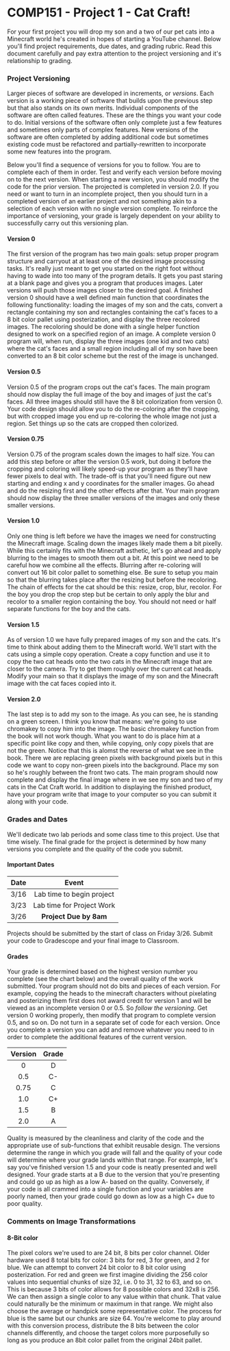 # COMP151 - Project 1 - Cat Craft!


For your first project you will drop my son and a two of our pet cats into a Minecraft world he's created in hopes of starting a YouTube channel. Below you'll find project requirements, due dates, and grading rubric. Read this document carefully and pay extra attention to the project versioning and it's relationship to grading.

### Project Versioning

Larger pieces of software are developed in increments, or *versions*.  Each version is a working piece of software that builds upon the previous step but that also stands on its own merits.  Individual components of the software are often called features. These are the things you want your code to do. Initial versions of the software often only complete just a few features and sometimes only parts of complex features. New versions of the software are often completed by adding additional code but sometimes existing code must be refactored and partially-rewritten to incorporate some new features into the program.

Below you'll find a sequence of versions for you to follow. You are to complete each of them in order. Test and verify each version before moving on to the next version. When starting a new version, you should modify the code for the prior version. The projected is completed in version 2.0. If you need or want to turn in an incomplete project, then you should turn in a completed version of an earlier project and not something akin to a selection of each version with no single version complete. To reinforce the importance of versioning, your grade is largely dependent on your ability to successfully carry out this versioning plan.

#### Version 0

The first version of the program has two main goals: setup proper program structure and carryout at at least one of the desired image processing tasks. It's really just meant to get you started on the right foot without having to wade into too many of the program details. It gets you past staring at a blank page and gives you a program that produces images. Later versions will push those images closer to the desired goal. A finished version 0 should have a well defined main function that coordinates the following functionality: loading the images of my son and the cats, convert a rectangle containing my son and rectangles containing the cat's faces to a 8 bit color pallet using posterization, and display the three recolored images. The recoloring should be done with a single helper function designed to work on a specified region of an image. A complete version 0 program will, when run, display the three images (one kid and two cats) where the cat's faces and a small region including all of my son have been converted to an 8 bit color scheme but the rest of the image is unchanged.

#### Version 0.5

Version 0.5 of the program crops out the cat's faces. The main program should now display the full image of the boy and images of just the cat's faces. All three images should still have the 8 bit colorization from version 0. Your code design should allow you to do the re-coloring after the cropping, but with cropped image you end up re-coloring the whole image not just a region. Set things up so the cats are cropped then colorized.

#### Version 0.75

Version 0.75 of the program scales down the images to half size. You can add this step before or after the version 0.5 work, but doing it before the cropping and coloring will likely speed-up your program as they'll have fewer pixels to deal with. The trade-off is that you'll need figure out new starting and ending x and y coordinates for the smaller images. Go ahead and do the resizing first and the other effects after that. Your main program should now display the three smaller versions of the images and only these smaller versions.

#### Version 1.0

Only one thing is left before we have the images we need for constructing the Minecraft image. Scaling down the images likely made them a bit pixelly. While this certainly fits with the Minecraft asthetic, let's go ahead and apply blurring to the images to smooth them out a bit. At this point we need to be careful how we combine all the effects. Blurring after re-coloring will convert out 16 bit color pallet to something else. Be sure to setup you main so that the blurring takes place after the resizing but before the recoloring. The chain of effects for the cat should be this: resize, crop, blur, recolor. For the boy you drop the crop step but be certain to only apply the blur and recolor to a smaller region containing the boy. You should not need or half separate functions for the boy and the cats.

#### Version 1.5

As of version 1.0 we have fully prepared images of my son and the cats. It's time to think about adding them to the Minecraft world. We'll start with the cats using a simple copy operation. Create a copy function and use it to copy the two cat heads onto the two cats in the Minecraft image that are closer to the camera. Try to get them roughly over the current cat heads. Modify your main so that it displays the image of my son and the Minecraft image with the cat faces copied into it.

#### Version 2.0

The last step is to add my son to the image. As you can see, he is standing on a green screen. I think you know that means: we're going to use chromakey to copy him into the image. The basic chromakey function from the book will not work though. What you want to do is place him at a specific point like copy and then, while copying, only copy pixels that are not the green. Notice that this is alomst the reverse of what we see in the book. There we are replacing green pixels with background pixels but in this code we want to copy non-green pixels into the background. Place my son so he's roughly between the front two cats. The main program should now complete and display the final image where in we see my son and two of my cats in the Cat Craft world. In addition to displaying the finished product, have your program write that image to your computer so you can submit it along with your code.


### Grades and Dates

We'll dedicate two lab periods and some class time to this project. Use that time wisely. The final grade for the project is determined by how many versions you complete and the quality of the code you submit.

#### Important Dates

| Date | Event |
| :----: | :-----: |
| 3/16 | Lab time to begin project |
| 3/23 | Lab time for Project Work |
| 3/26 | **Project Due by 8am** |

Projects should be submitted by the start of class on Friday 3/26. Submit your code to Gradescope and your final image to Classroom.

#### Grades
Your grade is determined based on the highest version number you complete (see the chart below) and the overall quality of the work submitted.  Your program should not do bits and pieces of each version. For example, copying the heads to the minecraft characters without pixelating and posterizing them first does not award credit for version 1 and will be viewed as an incomplete version 0 or 0.5. So *follow the versioning*. Get version 0 working properly, then modify that program to complete version 0.5, and so on. Do not turn in a separate set of code for each version. Once you complete a version you can add and remove whatever you need to in order to complete the additional features of the current version.

| Version | Grade |
| :-----: | :---: |
| 0 | D  |
| 0.5 | C- |
| 0.75 | C |
| 1.0 | C+ |
| 1.5 | B |
| 2.0 | A |

Quality is measured by the cleanliness and clarity of the code and the appropriate use of sub-functions that exhibit reusable design. The versions determine the range in which you grade will fall and the quality of your code will determine where your grade lands within that range.  For example, let's say you've finished version 1.5 and your code is neatly presented and well designed. Your grade starts at a B due to the version that you're presenting and could go up as high as a low A- based on the quality. Conversely, if your code is all crammed into a single function and your variables are poorly named, then your grade could go down as low as a high C+ due to poor quality.

### Comments on Image Transformations

#### 8-Bit color

The pixel colors we're used to are 24 bit, 8 bits per color channel. Older hardware used 8 total bits for color: 3 bits for red, 3 for green, and 2 for blue. We can attempt to convert 24 bit color to 8 bit color using posterization. For red and green we first imagine dividing the 256 color values into sequential chunks of size 32, i.e. 0 to 31, 32 to 63, and so on. This is because 3 bits of color allows for 8 possible colors and 32x8 is 256. We can then assign a single color to any value within that chunk. That value could naturally be the minimum or maximum in that range. We might also choose the average or handpick some representative color.  The process for blue is the same but our chunks are size 64. You're welcome to play around with this conversion process, distribute the 8 bits between the color channels differently, and choose the target colors more purposefully so long as you produce an 8bit color pallet from the original 24bit pallet.
